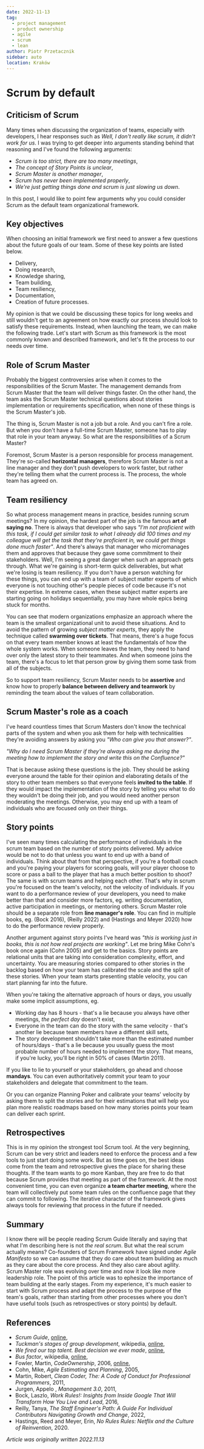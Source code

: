 ```yaml
---
date: 2022-11-13
tag:
  - project management
  - product ownership
  - agile
  - scrum
  - lean
author: Piotr Przetacznik
sidebar: auto
location: Kraków
---
```


# Scrum by default

## Criticism of Scrum

Many times when discussing the organization of teams, especially with developers, I hear responses such as _Well, I don't really like scrum, it didn't work for us_. I was trying to get deeper into arguments standing behind that reasoning and I've found the following arguments:

* _Scrum is too strict, there are too many meetings_,
* _The concept of Story Points is unclear_,
* _Scrum Master is another manager_,
* _Scrum has never been implemented properly_,
* _We're just getting things done and scrum is just slowing us down_.

In this post, I would like to point few arguments why you could consider Scrum as the default team organizational framework.

## Key objectives

When choosing an initial framework we first need to answer a few questions about the future goals of our team. Some of these key points are listed below.

* Delivery,
* Doing research,
* Knowledge sharing,
* Team building,
* Team resiliency,
* Documentation,
* Creation of future processes.

My opinion is that we could be discussing these topics for long weeks and still wouldn't get to an agreement on how exactly our process should look to satisfy these requirements. Instead, when launching the team, we can make the following trade. Let's start with Scrum as this framework is the most commonly known and described framework, and let's fit the process to our needs over time.

## Role of Scrum Master

Probably the biggest controversies arise when it comes to the responsibilities of the Scrum Master. The management demands from Scrum Master that the team will deliver things faster. On the other hand, the team asks the Scrum Master technical questions about stories implementation or requirements specification, when none of these things is the Scrum Master's job.

The thing is, Scrum Master is not a job but a role. And you can't fire a role. But when you don't have a full-time Scrum Master, someone has to play that role in your team anyway. So what are the responsibilities of a Scrum Master?

Foremost, Scrum Master is a person responsible for process management. They're so-called **horizontal managers**, therefore Scrum Master is not a line manager and they don't push developers to work faster, but rather they're telling them what the current process is. The process, the whole team has agreed on.

## Team resiliency

So what process management means in practice, besides running scrum meetings? In my opinion, the hardest part of the job is the famous **art of saying no**. There is always that developer who says _"I'm not proficient with this task, if I could get similar task to what I already did 100 times and my colleague will get the task that they're proficient in, we could get things done much faster"_. And there's always that manager who micromanages them and approves that because they gave some commitment to their stakeholders. Well, I'm seeing a great danger when such an approach gets through. What we're gaining is short-term quick deliverables, but what we're losing is team resiliency. If you don't have a person watching for these things, you can end up with a team of subject matter experts of which everyone is not touching other's people pieces of code because it's not their expertise. In extreme cases, when these subject matter experts are starting going on holidays sequentially, you may have whole epics being stuck for months.

You can see that modern organizations emphasize an approach where the team is the smallest organizational unit to avoid these situations. And to avoid the pattern of growing *subject matter experts*, they apply the technique called **swarming over tickets**. That means, there's a huge focus on that every team member knows at least the fundamentals of how the whole system works. When someone leaves the team, they need to hand over only the latest story to their teammates. And when someone joins the team, there's a focus to let that person grow by giving them some task from all of the subjects.

So to support team resiliency, Scrum Master needs to be **assertive** and know how to properly **balance between delivery and teamwork** by reminding the team about the values of team collaboration.

## Scrum Master's role as a coach

I've heard countless times that Scrum Masters don't know the technical parts of the system and when you ask them for help with technicalities they're avoiding answers by asking you _"Who can give you that answer?"_.

_"Why do I need Scrum Master if they're always asking me during the meeting how to implement the story and write this on the Confluence?"_

That is because asking these questions is the job. They should be asking everyone around the table for their opinion and elaborating details of the story to other team members so that everyone feels **invited to the table**. If they would impact the implementation of the story by telling you what to do they wouldn't be doing their job, and you would need another person moderating the meetings. Otherwise, you may end up with a team of individuals who are focused only on their things.

## Story points

I've seen many times calculating the performance of individuals in the scrum team based on the number of story points delivered. My advice would be not to do that unless you want to end up with a band of individuals. Think about that from that perspective, if you're a football coach and you're paying your players for scoring goals, will your player choose to score or pass a ball to the player that has a much better position to shoot? The same is with scrum teams and helping each other. That's why in scrum you're focused on the team's velocity, not the velocity of individuals. If you want to do a performance review of your developers, you need to make better than that and consider more factors, eg. writing documentation, active participation in meetings, or mentoring others. Scrum Master role should be a separate role from **line manager's role**. You can find in multiple books, eg. (Bock 2016), (Reilly 2022) and (Hastings and Meyer 2020) how to do the performance review properly.

Another argument against story points I've heard was _"this is working just in books, this is not how real projects are working"_. Let me bring Mike Cohn's book once again (Cohn 2005) and get to the basics. Story points are relational units that are taking into consideration complexity, effort, and uncertainty. You are measuring stories compared to other stories in the backlog based on how your team has calibrated the scale and the split of these stories. When your team starts presenting stable velocity, you can start planning far into the future.

When you're taking the alternative approach of hours or days, you usually make some implicit assumptions, eg.
* Working day has 8 hours - that's a lie because you always have other meetings, _the perfect day_ doesn't exist,
* Everyone in the team can do the story with the same velocity - that's another lie because team members have a different skill sets,
* The story development shouldn't take more than the estimated number of hours/days - that's a lie because you usually guess the most probable number of hours needed to implement the story. That means, if you're lucky, you'll be right in 50% of cases (Martin 2011).

If you like to lie to yourself or your stakeholders, go ahead and choose **mandays**. You can even authoritatively commit your team to your stakeholders and delegate that commitment to the team.

Or you can organize Planning Poker and calibrate your teams' velocity by asking them to split the stories and for their estimations that will help you plan more realistic roadmaps based on how many stories points your team can deliver each sprint.

## Retrospectives

This is in my opinion the strongest tool Scrum tool. At the very beginning, Scrum can be very strict and leaders need to enforce the process and a few tools to just start doing some work. But as time goes on, the best ideas come from the team and retrospective gives the place for sharing these thoughts. If the team wants to go more Kanban, they are free to do that because Scrum provides that meeting as part of the framework. At the most convenient time, you can even organize **a team charter meeting**, where the team will collectively put some team rules on the confluence page that they can commit to following. The iterative character of the framework gives always tools for reviewing that process in the future if needed.

## Summary

I know there will be people reading Scrum Guide literally and saying that what I'm describing here is not *the real scrum*. But what the real scrum actually means? Co-founders of Scrum Framework have signed under *Agile Manifesto* so we can assume that they do care about team building as much as they care about the core process. And they also care about agility. Scrum Master role was evolving over time and now it look like more leadership role. The point of this article was to ephesize the importance of team building at the early stages. From my experience, it's much easier to start with Scrum process and adapt the process to the purpose of the team's goals, rather than starting from other processes where you don't have useful tools (such as retrospectives or story points) by default.

## References

* *Scrum Guide*, [online](https://scrumguides.org/scrum-guide.html),
* *Tuckman's stages of group development*, wikipedia, [online](https://en.wikipedia.org/wiki/Tuckman%27s_stages_of_group_development),
* *We fired our top talent. Best decision we ever made*, [online](https://blog.solha.co/we-fired-our-top-talent-best-decision-we-ever-made-4c0a99728fde),
* *Bus factor*, wikipedia, [online](https://en.wikipedia.org/wiki/Bus_factor),
* Fowler, Martin, *CodeOwnership*, 2006, [online](https://martinfowler.com/bliki/CodeOwnership.html),
* Cohn, Mike, *Agile Estimating and Planning*, 2005,
* Martin, Robert, *Clean Coder, The: A Code of Conduct for Professional Programmers*, 2011,
* Jurgen, Appelo , *Management 3.0*, 2011,
* Bock, Laszlo, *Work Rules!: Insights from Inside Google That Will Transform How You Live and Lead*, 2016,
* Reilly, Tanya, *The Staff Engineer's Path: A Guide For Individual Contributors Navigating Growth and Change*, 2022,
* Hastings, Reed and Meyer, Erin, *No Rules Rules: Netflix and the Culture of Reinvention*, 2020.

*Article was originally written 2022.11.13*
